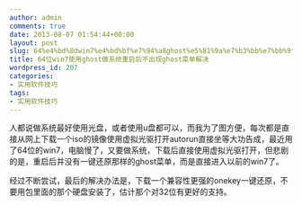 ```yaml
---
author: admin
comments: true
date: 2013-08-07 01:54:44+00:00
layout: post
slug: 64%e4%bd%8dwin7%e4%bd%bf%e7%94%a8ghost%e5%81%9a%e7%b3%bb%e7%bb%9f%e9%87%8d%e5%90%af%e5%90%8e%e4%b8%8d%e5%87%ba%e7%8e%b0ghost%e8%8f%9c%e5%8d%95%e8%a7%a3%e5%86%b3
title: 64位win7使用ghost做系统重启后不出现ghost菜单解决
wordpress_id: 207
categories:
- 实用软件技巧
tags:
- 实用软件技巧
---
```


人都说做系统最好使用光盘，或者使用u盘都可以，而我为了图方便，每次都是直接从网上下载一个iso的镜像使用虚拟光驱打开autorun直接坐等大功告成，最近用了64位的win7，电脑慢了，又要做系统，下载后直接使用虚拟光驱打开，但悲剧的是，重启后并没有一键还原那样的ghost菜单，而是直接进入以前的win7了。

经过不断尝试，最后的解决办法是，下载一个兼容性更强的onekey一键还原，不要用包里面的那个硬盘安装了，估计那个对32位有更好的支持。
